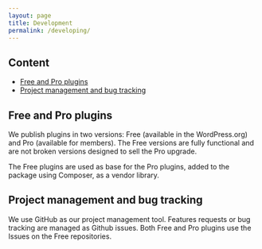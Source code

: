 ```yaml
---
layout: page
title: Development
permalink: /developing/
---
```


## Content

* [Free and Pro plugins](#free-and-pro-plugins)
* [Project management and bug tracking](#project-management)

## <a name="free-and-pro-plugins"></a>Free and Pro plugins

We publish plugins in two versions: Free (available in the WordPress.org) and Pro (available for members).
The Free versions are fully functional and are not broken versions designed to sell the Pro upgrade.

The Free plugins are used as base for the Pro plugins, added to the package using Composer, as a vendor library. 

## <a name="project-management"></a>Project management and bug tracking

We use GitHub as our project management tool. Features requests or bug tracking are managed as Github issues. Both Free and Pro plugins use the Issues on the Free repositories. 
